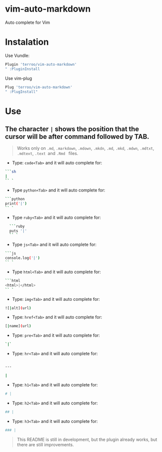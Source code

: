 # vim-auto-markdown
Auto complete for Vim

# Instalation
Use Vundle:
```sh
Plugin 'terroo/vim-auto-markdown'
" :PluginInstall
```

Use vim-plug

```sh
Plug 'terroo/vim-auto-markdown'
" :PlugInstall"
```

# Use
## The character `|` shows the position that the cursor will be after command followed by TAB.
> Works only on `.md`, `.markdown`, `.mdown`, `.mkdn`, `.md`, `.mkd`, `.mdwn`, `.mdtxt`, `.mdtext`, `.text `and `.Rmd ` files.

+ Type: `code<Tab>` and it will auto complete for:
```sh
```sh
|
`` `

```
+ Type `python<Tab>` and it will auto complete for:
```sh
```python
print('|')
`` `
```
+ Type `ruby<Tab>` and it will auto complete for:
```sh
  ```ruby
  puts '|'
  `` `
```
+ Type `js<Tab>` and it will auto complete for:
```sh
```js
console.log('|')
`` `
```
+ Type `html<Tab>` and it will auto complete for:
```sh
```html
<html>|</html>
`` `
```
+ Type: `img<Tab>` and it will auto complete for:
```sh
![|alt](url)
```
+ Type: `href<Tab>` and it will auto complete for:
```sh
[|name](url)
```
+ Type: `pre<Tab>` and it will auto complete for:
```sh
`|`
```
+ Type: `hr<Tab>` and it will auto complete for:
```sh

---

|
```
+ Type: `h1<Tab>` and it will auto complete for:
```sh
# |
```
+ Type: `h2<Tab>` and it will auto complete for:
```sh
## |
```
+ Type: `h3<Tab>` and it will auto complete for:
```sh
### |
```
> This README is still in development, but the plugin already works, but there are still improvements.
